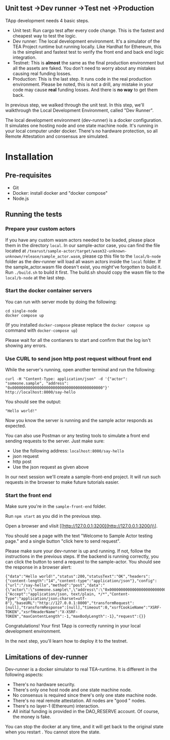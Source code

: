 ## Unit test ->Dev runner ->Test net ->Production

TApp development needs 4 basic steps. 

* Unit test: Run cargo test after every code change. This is the fastest and cheapest way to test the logic.
* Dev runner: The local development environment. It's a simulator of the TEA Project runtime but running locally. Like Hardhat for Ethereum, this is the simplest and fastest test to verify the front end and back end logic integration.
* Testnet: This is **almost** the same as the final production environment but all the assets are faked. You don't need to worry about any mistakes causing real funding losses. 
* Production: This is the last step. It runs code in the real production environment. Please be noted, this is not a drill, any mistake in your code may cause **real** funding losses. And there is **no way** to get them back. 

In previous step, we walked through the unit test. In this step, we'll walkthrough the Local Development Environment, called "Dev Runner". 

The local development environment (dev-runner) is a docker configuration. It simulates one hosting node and one state machine node. It's running in your local computer under docker. There's no hardware protection, so all Remote Attestation and consensus are simulated.

# Installation

## Pre-requisites

* Git
* Docker: install docker and "docker compose"
* Node.js

## Running the tests

### Prepare your custom actors

If you have any custom wasm actors needed to be loaded, please place them in the directory `local`. In our sample-actor case, you can find the file located at `/tearust/sample-actor/target/wasm32-unknown-unknown/release/sample_actor.wasm`, please cp this file to the `local/b-node` folder as the dev-runner will load all wasm actors inside the `local` folder. If the sample_actor.wasm file doesn't exist, you might've forgotten to build it. Run `./build.sh` to build it first. The build.sh should copy the wasm file to the `local/b-node` at the last step. 

### Start the docker container servers

You can run with server mode by doing the following:

````
cd single-node
docker compose up
````

(If you installed `docker-compose` please replace the `docker compose up` command with `docker-compose up`)

Please wait for all the contianers to start and confirm that the log isn't showing any errors.

### Use CURL to send json http post request without front end

While the server's running, open another terminal and run the following:

````
curl -H "Content-Type: application/json" -d '{"actor": "someone.sample", "address": "0x0000000000000000000000000000000000000000"}' http://localhost:8000/say-hello
````

You should see the output:

````
"Hello world!"
````

Now you know the server is running and the sample actor responds as expected.

You can also use Postman or any testing tools to simulate a front end sending requests to the server. Just make sure:

* Use the following address: `localhost:8000/say-hello`
* json request
* http post
* Use the json request as given above

In our next session we'll create a sample-front-end project. It will run such requests in the browser to make future tutorials easier.

### Start the front end

Make sure you're in the `sample-front-end` folder.

Run `npm start` as you did in the previous step.

Open a browser and vlisit \[[http://127.0.0.1:3200](http://127.0.0.1:3200/)\].

You should see a page with the text "Welcome to Sample Actor testing page." and a single button "click here to send request".

Please make sure your dev-runner is up and running. If not, follow the instructions in the previous steps. If the backend is running correctly, you can click the button to send a request to the sample-actor. You should see the response in a browser alert: 

````
{"data":"Hello world!","status":200,"statusText":"OK","headers":{"content-length":"14","content-type":"application/json"},"config":{"url":"/say-hello","method":"post","data":"{\"actor\":\"someone.sample\",\"address\":\"0x000000000000000000000000000000000000000f\"}","headers":{"Accept":"application/json, text/plain, */*","Content-Type":"application/json;charset=utf-8"},"baseURL":"http://127.0.0.1:8000","transformRequest":[null],"transformResponse":[null],"timeout":0,"xsrfCookieName":"XSRF-TOKEN","xsrfHeaderName":"X-XSRF-TOKEN","maxContentLength":-1,"maxBodyLength":-1},"request":{}}
````

Congratulations! Your first TApp is correctly running in your local development environment. 

In the next step, you'll learn how to deploy it to the testnet.

## Limitations of dev-runner

Dev-runner is a docker simulator to real TEA-runtime. It is different in the following aspects:

* There's no hardware security. 
* There's only one host node and one state machine node.
* No consensus is required since there's only one state machine node.
* There's no real remote attestation. All nodes are "good " nodes.
* There's no layer-1 (Ethereum) interaction. 
* All initial funding is provided in the DAO_RESERVE account. Of course, the money is fake.

You can stop the docker at any time, and it will get back to the original state when you restart . You cannot store the state.
